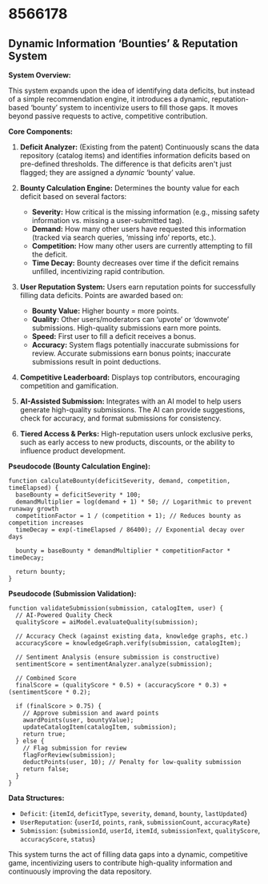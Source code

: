 # 8566178

## Dynamic Information ‘Bounties’ & Reputation System

**System Overview:**

This system expands upon the idea of identifying data deficits, but instead of a simple recommendation engine, it introduces a dynamic, reputation-based ‘bounty’ system to incentivize users to fill those gaps. It moves beyond passive requests to active, competitive contribution.

**Core Components:**

1.  **Deficit Analyzer:** (Existing from the patent) Continuously scans the data repository (catalog items) and identifies information deficits based on pre-defined thresholds. The difference is that deficits aren't just flagged; they are assigned a *dynamic* ‘bounty’ value.

2.  **Bounty Calculation Engine:** Determines the bounty value for each deficit based on several factors:
    *   **Severity:** How critical is the missing information (e.g., missing safety information vs. missing a user-submitted tag).
    *   **Demand:** How many other users have requested this information (tracked via search queries, ‘missing info’ reports, etc.).
    *   **Competition:** How many other users are currently attempting to fill the deficit.
    *   **Time Decay:**  Bounty decreases over time if the deficit remains unfilled, incentivizing rapid contribution.

3.  **User Reputation System:** Users earn reputation points for successfully filling data deficits. Points are awarded based on:
    *   **Bounty Value:**  Higher bounty = more points.
    *   **Quality:**  Other users/moderators can ‘upvote’ or ‘downvote’ submissions. High-quality submissions earn more points.
    *   **Speed:** First user to fill a deficit receives a bonus.
    *   **Accuracy:**  System flags potentially inaccurate submissions for review. Accurate submissions earn bonus points; inaccurate submissions result in point deductions.

4.  **Competitive Leaderboard:** Displays top contributors, encouraging competition and gamification.

5.  **AI-Assisted Submission:** Integrates with an AI model to help users generate high-quality submissions. The AI can provide suggestions, check for accuracy, and format submissions for consistency.

6.  **Tiered Access & Perks:** High-reputation users unlock exclusive perks, such as early access to new products, discounts, or the ability to influence product development.

**Pseudocode (Bounty Calculation Engine):**

```
function calculateBounty(deficitSeverity, demand, competition, timeElapsed) {
  baseBounty = deficitSeverity * 100;
  demandMultiplier = log(demand + 1) * 50; // Logarithmic to prevent runaway growth
  competitionFactor = 1 / (competition + 1); // Reduces bounty as competition increases
  timeDecay = exp(-timeElapsed / 86400); // Exponential decay over days

  bounty = baseBounty * demandMultiplier * competitionFactor * timeDecay;

  return bounty;
}
```

**Pseudocode (Submission Validation):**

```
function validateSubmission(submission, catalogItem, user) {
  // AI-Powered Quality Check
  qualityScore = aiModel.evaluateQuality(submission);

  // Accuracy Check (against existing data, knowledge graphs, etc.)
  accuracyScore = knowledgeGraph.verify(submission, catalogItem);

  // Sentiment Analysis (ensure submission is constructive)
  sentimentScore = sentimentAnalyzer.analyze(submission);

  // Combined Score
  finalScore = (qualityScore * 0.5) + (accuracyScore * 0.3) + (sentimentScore * 0.2);

  if (finalScore > 0.75) {
    // Approve submission and award points
    awardPoints(user, bountyValue);
    updateCatalogItem(catalogItem, submission);
    return true;
  } else {
    // Flag submission for review
    flagForReview(submission);
    deductPoints(user, 10); // Penalty for low-quality submission
    return false;
  }
}
```

**Data Structures:**

*   `Deficit`: {`itemId`, `deficitType`, `severity`, `demand`, `bounty`, `lastUpdated`}
*   `UserReputation`: {`userId`, `points`, `rank`, `submissionCount`, `accuracyRate`}
*   `Submission`: {`submissionId`, `userId`, `itemId`, `submissionText`, `qualityScore`, `accuracyScore`, `status`}

This system turns the act of filling data gaps into a dynamic, competitive game, incentivizing users to contribute high-quality information and continuously improving the data repository.